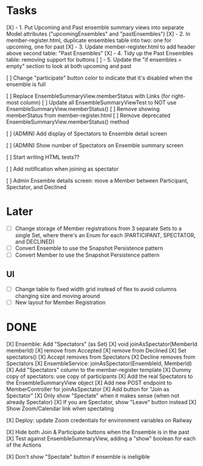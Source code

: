 # Tasks

[X] - 1. Put Upcoming and Past ensemble summary views into separate Model attributes ("upcomingEnsembles" and "pastEnsembles")
[X] - 2. In member-register.html, duplicate ensembles table into two: one for upcoming, one for past
[X] - 3. Update member-register.html to add header above second table: "Past Ensembles"
[X] - 4. Tidy up the Past Ensembles table: removing support for buttons
[ ] - 5. Update the "if ensembles = empty" section to look at both upcoming and past

[ ] Change "participate" button color to indicate that it's disabled when the ensemble is full

[ ] Replace EnsembleSummaryView.memberStatus with Links (for right-most column)
    [ ] Update all EnsembleSummaryViewTest to NOT use EnsembleSummaryView.memberStatus()
    [ ] Remove showing memberStatus from member-register.html
    [ ] Remove deprecated EnsembleSummaryView.memberStatus() method

[ ] (ADMIN) Add display of Spectators to Ensemble detail screen

[ ] (ADMIN) Show number of Spectators on Ensemble summary screen

[ ] Start writing HTML tests??

[ ] Add notification when joining as spectator

[ ] Admin Ensemble details screen: move a Member between Participant, Spectator, and Declined

# Later

* [ ] Change storage of Member registrations from 3 separate Sets to a single Set, where there's an Enum for each (PARTICIPANT, SPECTATOR, and DECLINED)
* [ ] Convert Ensemble to use the Snapshot Persistence pattern
* [ ] Convert Member to use the Snapshot Persistence pattern

## UI

* [ ] Change table to fixed width grid instead of flex to avoid columns changing size and moving around
* [ ] New layout for Member Registration

# DONE

[X] Ensemble: Add "Spectators" (as Set<MemberId>)
    [X] void joinAsSpectator(MemberId memberId)
        [X] remove from Accepted 
        [X] remove from Declined
    [X] Set<MemberId> spectators()
    [X] Accept removes from Spectators
    [X] Decline removes from Spectators
[X] EnsembleService: joinAsSpectator(EnsembleId, MemberId)
[X] Add "Spectators" column to the member-register template
    [X] Dummy copy of spectators: use copy of participants
    [X] Add the real Spectators to the EnsembleSummaryView object
    [X] Add new POST endpoint to MemberController for joinAsSpectator
    [X] Add button for "Join as Spectator"
    [X] Only show "Spectate" when it makes sense (when not already Spectator)
        [X] If you are Spectator, show "Leave" button instead
[X] Show Zoom/Calendar link when spectating

[X] Deploy: update Zoom credentials for environment variables on Railway

[X] Hide both Join & Participate buttons when the Ensemble is in the past
    [X] Test against EnsembleSummaryView, adding a "show" boolean for each of the Actions

[X] Don't show "Spectate" button if ensemble is ineligible

